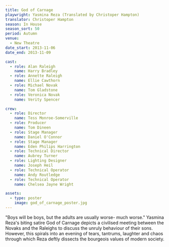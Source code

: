 ```yaml
---
title: God of Carnage
playwright: Yasmina Reza (Translated by Christoper Hampton)
translator: Christoper Hampton
season: In House
season_sort: 50
period: Autumn
venue:
  - New Theatre
date_start: 2013-11-06
date_end: 2013-11-09

cast:
  - role: Alan Raleigh
    name: Harry Bradley
  - role: Annette Raleigh
    name: Ellie Cawthorn
  - role: Michael Novak
    name: Tom Gladstone
  - role: Veronica Novak
    name: Verity Spencer

crew:
  - role: Director
    name: Tess Monroe-Somerville
  - role: Producer
    name: Tom Dineen
  - role: Stage Manager
    name: Daniel O'Connor
  - role: Stage Manager
    name: Eden Philips Harrington
  - role: Technical Director
    name: Aubrey Turner
  - role: Lighting Designer
    name: Joseph Heil
  - role: Technical Operator
    name: Andy Routledge
  - role: Technical Operator
    name: Chelsea Jayne Wright

assets:
  - type: poster
    image: god_of_carnage_poster.jpg
---
```


"Boys will be boys, but the adults are usually worse- much worse." Yasmina Reza's biting satire God of Carnage depicts a civilised meeting between the Novaks and the Raleighs to discuss the unruly behaviour of their sons. However, this spirals into an evening of tears, tantrums, laughter and chaos through which Reza deftly dissects the bourgeois values of modern society.
